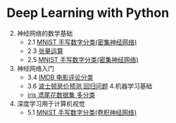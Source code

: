 # Deep Learning with Python

2. 神经网络的数学基础
    * 2.1 [MNIST 手写数字分类(密集神经网络)](http://nbviewer.jupyter.org/github/wang-junjian/deep-learning-with-python/blob/master/2.1_mnist.ipynb)
    * 2.3 [张量运算](http://nbviewer.jupyter.org/github/wang-junjian/deep-learning-with-python/blob/master/2.3_tensor_operation.ipynb)
    * 2.5 [MNIST 手写数字分类(密集神经网络)](http://nbviewer.jupyter.org/github/wang-junjian/deep-learning-with-python/blob/master/2.5_mnist.ipynb)
3. 神经网络入门
    * 3.4 [IMDB 电影评论分类](http://nbviewer.jupyter.org/github/wang-junjian/deep-learning-with-python/blob/master/3.4_imdb.ipynb)
    * 3.6 [波士顿房价预测 回归问题](http://nbviewer.jupyter.org/github/wang-junjian/deep-learning-with-python/blob/master/3.6_boston_housing.ipynb)
4.机器学习基础
    * [iris 鸢尾花数据集 多分类](http://nbviewer.jupyter.org/github/wang-junjian/deep-learning-with-python/blob/master/iris.ipynb)
5. 深度学习用于计算机视觉
    * 5.1 [MNIST 手写数字分类(卷积神经网络)](http://nbviewer.jupyter.org/github/wang-junjian/deep-learning-with-python/blob/master/5.1_mnist.ipynb)
